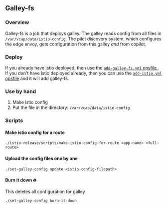 ## Galley-fs

### Overview

Galley-fs is a job that deploys galley. The galley reads config from all files in `/var/vcap/data/istio-config`. The pilot discovery system, which configures the edge envoy, gets configuration from this galley *and* from copilot.

### Deploy

If you already have istio deployed, then use the [`add-galley-fs.yml` opsfile ](../deploy/cf-deployment-operations/add-galley-fs.yml).
If you don't have istio deployed already, then you can use the [`add-istio.yml` opsfile](../deploy/cf-deployment-operations/add-istio.yml) and it will add galley-fs.

### Use by hand

1. Make istio config
2. Put the file in the directory: `/var/vcap/data/istio-config`

### Scripts

#### Make istio config for a route 
```
./istio-release/scripts/make-istio-config-for-route <app-name> <full-route>
```

#### Upload the config files one by one

```
./set-galley-config update <istio-config-filepath>
```

#### Burn it down :fire:
This deletes all configuration for galley
```
./set-galley-config burn-it-down
```
